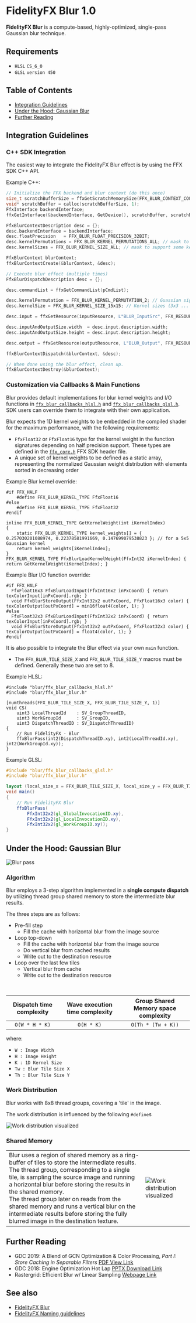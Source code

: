 <!-- @page page_techniques_blur FidelityFX Blur 1.0 -->

<h1>FidelityFX Blur 1.0</h1>

**FidelityFX Blur** is a compute-based, highly-optimized, single-pass Gaussian blur technique.

<h2>Requirements</h2>

- `HLSL` `CS_6_0`
- `GLSL` `version 450`

<h2>Table of Contents</h2>

- [Integration Guidelines](#integration-guidelines)
- [Under the Hood: Gaussian Blur](#under-the-hood-gaussian-blur)
- [Further Reading](#further-reading)


<h2>Integration Guidelines</h2>

<h3>C++ SDK Integration</h3>

The easiest way to integrate the FidelityFX Blur effect is by using the FFX SDK C++ API.

Example C++:

```cpp
// Initialize the FFX backend and blur context (do this once)
size_t scratchBufferSize = ffxGetScratchMemorySize(FFX_BLUR_CONTEXT_COUNT);
void* scratchBuffer = calloc(scratchBufferSize, 1);
FfxInterface backendInterface;
ffxGetInterface(&backendInterface, GetDevice(), scratchBuffer, scratchBufferSize, FFX_BLUR_CONTEXT_COUNT);

FfxBlurContextDescription desc = {};
desc.backendInterface = backendInterface;
desc.floatPrecision   = FFX_BLUR_FLOAT_PRECISION_32BIT;
desc.kernelPermutations = FFX_BLUR_KERNEL_PERMUTATIONS_ALL; // mask to support some Guassian sigma kernels or ALL
desc.kernelSizes = FFX_BLUR_KERNEL_SIZE_ALL; // mask to support some kernel sizes or ALL

FfxBlurContext blurContext;
ffxBlurContextCreate(&blurContext, &desc);

// Execute blur effect (multiple times)
FfxBlurDispatchDescription desc = {};

desc.commandList = ffxGetCommandList(pCmdList);

desc.kernelPermutation = FFX_BLUR_KERNEL_PERMUTATION_2; // Guassian sigma (1.6, 2.8, or 4.0)
desc.kernelSize = FFX_BLUR_KERNEL_SIZE_15x15; // Kernel sizes (3x3 ... 21x21)

desc.input = ffxGetResource(inputResource, L"BLUR_InputSrc", FFX_RESOURCE_STATE_PIXEL_COMPUTE_READ);

desc.inputAndOutputSize.width  = desc.input.description.width;
desc.inputAndOutputSize.height = desc.input.description.height;

desc.output = ffxGetResource(outputResource, L"BLUR_Output", FFX_RESOURCE_STATE_UNORDERED_ACCESS);

ffxBlurContextDispatch(&blurContext, &desc);

// When done using the blur effect, clean up.
ffxBlurContextDestroy(&blurContext);
```

<h3>Customization via Callbacks & Main Functions</h3>

Blur provides default implementations for blur kernel weights and I/O functions in [`ffx_blur_callbacks_hlsl.h`](../../sdk/include/FidelityFX/gpu/blur/ffx_blur_callbacks_hlsl.h) and [`ffx_blur_callbacks_glsl.h`](../../sdk/include/FidelityFX/gpu/blur/ffx_blur_callbacks_glsl.h). SDK users can override them to integrate with their own application.

Blur expects the 1D kernel weights to be embedded in the compiled shader for the maximum performance, with the following requirements:

- `FfxFloat32` or `FfxFloat16` type for the kernel weight in the function signatures depending on half precision support. These types are defined in the [`ffx_core.h`](../../sdk/include/FidelityFX/gpu/ffx_core.h) FFX SDK header file.
- A unique set of kernel weights to be defined as a static array, representing the normalized Gaussian weight distribution with elements sorted in decreasing order

Example Blur kernel override:
```hlsl
#if FFX_HALF
    #define FFX_BLUR_KERNEL_TYPE FfxFloat16
#else
    #define FFX_BLUR_KERNEL_TYPE FfxFloat32
#endif

inline FFX_BLUR_KERNEL_TYPE GetKernelWeight(int iKernelIndex) 
{ 
    static FFX_BLUR_KERNEL_TYPE kernel_weights[] = { 0.257030201088974, 0.22378581991669, 0.147699079538823 }; // for a 5x5 Gaussian kernel
    return kernel_weights[iKernelIndex]; 
} 
FFX_BLUR_KERNEL_TYPE FfxBlurLoadKernelWeight(FfxInt32 iKernelIndex) { return GetKernelWeight(iKernelIndex); }
```

Example Blur I/O function override:
```hlsl
#if FFX_HALF
  FfxFloat16x3 FfxBlurLoadInput(FfxInt16x2 inPxCoord) { return texColorInput[inPxCoord].rgb; }
  void FfxBlurStoreOutput(FfxInt32x2 outPxCoord, FfxFloat16x3 color) { texColorOutput[outPxCoord] = min16float4(color, 1); }
#else
  FfxFloat32x3 FfxBlurLoadInput(FfxInt32x2 inPxCoord) { return texColorInput[inPxCoord].rgb; }
  void FfxBlurStoreOutput(FfxInt32x2 outPxCoord, FfxFloat32x3 color) { texColorOutput[outPxCoord] = float4(color, 1); }
#endif
```

It is also possible to integrate the Blur effect via your own `main` function. 
* The `FFX_BLUR_TILE_SIZE_X` and `FFX_BLUR_TILE_SIZE_Y` macros must be defined. Generally these two are set to 8.

Example HLSL:
```hlsl
#include "blur/ffx_blur_callbacks_hlsl.h"
#include "blur/ffx_blur_blur.h"

[numthreads(FFX_BLUR_TILE_SIZE_X, FFX_BLUR_TILE_SIZE_Y, 1)]
void CS(
    uint3 LocalThreadId    : SV_GroupThreadID,
    uint3 WorkGroupId      : SV_GroupID,
    uint3 DispatchThreadID : SV_DispatchThreadID)
{
    // Run FidelityFX - Blur
    ffxBlurPass(int2(DispatchThreadID.xy), int2(LocalThreadId.xy), int2(WorkGroupId.xy));
}
```

Example GLSL:
```glsl
#include "blur/ffx_blur_callbacks_glsl.h"
#include "blur/ffx_blur_blur.h"

layout (local_size_x = FFX_BLUR_TILE_SIZE_X, local_size_y = FFX_BLUR_TILE_SIZE_Y, local_size_z = 1) in;
void main()
{
    // Run FidelityFX Blur
    ffxBlurPass(
        FfxInt32x2(gl_GlobalInvocationID.xy),
        FfxInt32x2(gl_LocalInvocationID.xy),
        FfxInt32x2(gl_WorkGroupID.xy));
}
```

<h2>Under the Hood: Gaussian Blur</h2>

![Blur pass](./media/blur/blur-pass.jpg)

<h3>Algorithm</h3>

Blur employs a 3-step algorithm implemented in a **single compute dispatch** by utilizing thread group shared memory to store the intermediate blur results.

The three steps are as follows:

- Pre-fill step 
    - Fill the cache with horizontal blur from the image source
- Loop top-down
    - Fill the cache with horizontal blur from the image source
    - Do vertical blur from cached results
    - Write out to the destination resource
- Loop over the last few tiles
    - Vertical blur from cache 
    - Write out to the destination resource

<br/>

| Dispatch time complexity |  Wave execution time complexity | Group Shared Memory space complexity |
| :--: | :--: | :--: |
| `O(W * H * K)` | `O(H * K)` | `O(Th * (Tw + K))` | 

where:

 - `W : Image Width`
 - `H : Image Height`
 - `K : 1D Kernel Size`
 - `Tw : Blur Tile Size X`
 - `Th : Blur Tile Size Y`

<h3>Work Distribution</h3>

Blur works with 8x8 thread groups, covering a 'tile' in the image. 

The work distribution is influenced by the following `#define`s

![Work distribution visualized](./media/blur/blur-workdistr.jpg)



<h3>Shared Memory</h3>

| | |
| :--- | :--- |
| Blur uses a region of shared memory as a ring-buffer of tiles to store the intermediate results. <br/> The thread group, corresponding to a single tile, is sampling the source image and running a horizontal blur before storing the results in the shared memory. <br/> The thread group later on reads from the shared memory and runs a vertical blur on the intermediate results before storing the fully blurred image in the destination texture. | ![Work distribution visualized](./media/blur/blur-cache.png) |


<h2>Further Reading</h2>

- GDC 2019: A Blend of GCN Optimization & Color Processing, *Part I: Store Caching in Separable Filters* [PDF View Link](https://gpuopen.com/gdc-presentations/2019/gdc-2019-s5-blend-of-gcn-optimization-and-color-processing.pdf)
- GDC 2018: Engine Optimization Hot Lap [PPTX Download Link](https://gpuopen.com/wp-content/uploads/2018/05/gdc_2018_sponsored_engine_optimization_hot_lap.pptx)
- Rastergrid: Efficient Blur w/ Linear Sampling [Webpage Link](https://www.rastergrid.com/blog/2010/09/efficient-gaussian-blur-with-linear-sampling/)

<h2>See also</h2>

- [FidelityFX Blur](../samples/blur.md)
- [FidelityFX Naming guidelines](../getting-started/naming-guidelines.md)